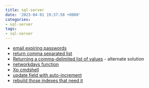 ```yaml
---
title: sql-server
date: '2023-04-01 19:37:58 +0000'
categories:
- sql-server
tags:
- sql-server
---
```



  - [email expiring passwords](email_expiring_passwords "wikilink")
  - [return comma separated
    list](return_comma_separated_list "wikilink")
  - [Returning a comma-delimited list of
    values](Returning_a_comma-delimited_list_of_values "wikilink") -
    alternate solution
  - [networkdays function](networkdays_function "wikilink")
  - [Xp cmdshell](Xp_cmdshell "wikilink")
  - [update field with
    auto-increment](update_field_with_auto-increment "wikilink")
  - [rebuild those indexes that need
    it](rebuild_those_indexes_that_need_it "wikilink")